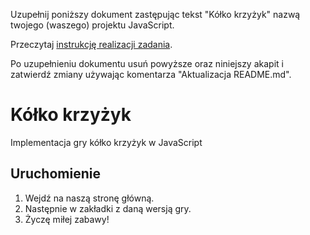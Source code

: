 Uzupełnij poniższy dokument zastępując tekst "Kółko krzyżyk" nazwą
twojego (waszego) projektu JavaScript.
 
Przeczytaj [instrukcję realizacji zadania](doc/zadanie.md).

Po uzupełnieniu dokumentu usuń powyższe oraz niniejszy akapit
i zatwierdź zmiany używając komentarza "Aktualizacja README.md".

# Kółko krzyżyk
Implementacja gry kółko krzyżyk w JavaScript

## Uruchomienie
1. Wejdź na naszą stronę główną.
2. Następnie w zakładki z daną wersją gry.
3. Życzę miłej zabawy!